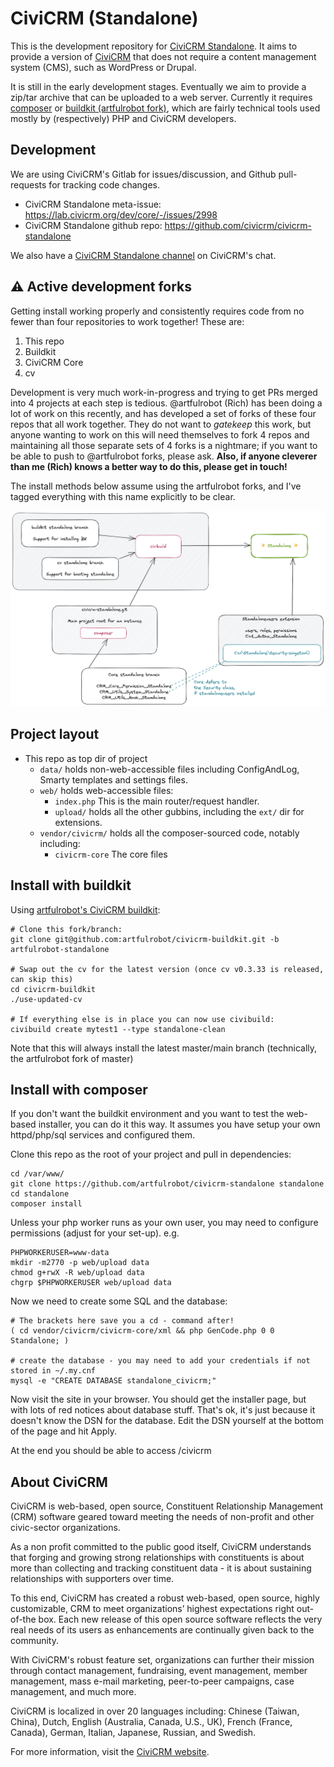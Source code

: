 # CiviCRM (Standalone)

This is the development repository for [CiviCRM Standalone](https://lab.civicrm.org/dev/core/-/wikis/standalone). It aims to provide a version of [CiviCRM](https://civicrm.org) that does not require a content management system (CMS), such as WordPress or Drupal.

It is still in the early development stages. Eventually we aim to provide a zip/tar archive that can be uploaded to a web server. Currently it requires [composer](https://getcomposer.org/) or [buildkit (artfulrobot fork)](https://github.com/artfulrobot/civicrm-buildkit/), which are fairly technical tools used mostly by (respectively) PHP and CiviCRM developers.

## Development

We are using CiviCRM's Gitlab for issues/discussion, and Github pull-requests for tracking code changes.

* CiviCRM Standalone meta-issue: https://lab.civicrm.org/dev/core/-/issues/2998
* CiviCRM Standalone github repo: https://github.com/civicrm/civicrm-standalone

We also have a [CiviCRM Standalone channel](https://chat.civicrm.org/civicrm/channels/standalone) on CiviCRM's chat.

## ⚠ Active development forks

Getting install working properly and consistently requires code from no fewer than four repositories to work together! These are:

1. This repo
2. Buildkit
3. CiviCRM Core
4. cv

Development is very much work-in-progress and trying to get PRs merged into 4 projects at each step is tedious. @artfulrobot (Rich) has been doing a lot of work on this recently, and has developed a set of forks of these four repos that all work together. They do not want to *gatekeep* this work, but anyone wanting to work on this will need themselves to fork 4 repos and maintaining all those separate sets of 4 forks is a nightmare; if you want to be able to push to @artfulrobot forks, please ask. **Also, if anyone cleverer than me (Rich) knows a better way to do this, please get in touch!**

The install methods below assume using the artfulrobot forks, and I've tagged everything with this name explicitly to be clear.

![Diagram showing how repositories relate](images/repos.excalidraw.png)

## Project layout

- This repo as top dir of project
   - `data/` holds non-web-accessible files including ConfigAndLog, Smarty 
     templates and settings files.
   - `web/` holds web-accessible files:
      - `index.php` This is the main router/request handler.
      - `upload/` holds all the other gubbins, including the `ext/` dir for 
         extensions.
   - `vendor/civicrm/` holds all the composer-sourced code, notably including:
      - `civicrm-core` The core files


## Install with buildkit

Using [artfulrobot's CiviCRM buildkit](https://github.com/artfulrobot/civicrm-buildkit/):

```
# Clone this fork/branch:
git clone git@github.com:artfulrobot/civicrm-buildkit.git -b artfulrobot-standalone

# Swap out the cv for the latest version (once cv v0.3.33 is released, can skip this)
cd civicrm-buildkit
./use-updated-cv 

# If everything else is in place you can now use civibuild:
civibuild create mytest1 --type standalone-clean
```

Note that this will always install the latest master/main branch (technically, the artfulrobot fork of master)

## Install with composer

If you don't want the buildkit environment and you want to test the web-based installer, you can do it this way. It assumes you have setup your own httpd/php/sql services and configured them.

Clone this repo as the root of your project and pull in dependencies:

```
cd /var/www/
git clone https://github.com/artfulrobot/civicrm-standalone standalone
cd standalone
composer install
```

Unless your php worker runs as your own user, you may need to configure permissions (adjust for your set-up). e.g.

```
PHPWORKERUSER=www-data
mkdir -m2770 -p web/upload data
chmod g+rwX -R web/upload data
chgrp $PHPWORKERUSER web/upload data
```

Now we need to create some SQL and the database:

```
# The brackets here save you a cd - command after!
( cd vendor/civicrm/civicrm-core/xml && php GenCode.php 0 0 Standalone; )

# create the database - you may need to add your credentials if not stored in ~/.my.cnf
mysql -e "CREATE DATABASE standalone_civicrm;"
```

Now visit the site in your browser. You should get the installer page, but with lots of red notices about database stuff. That's ok, it's just because it doesn't know the DSN for the database. Edit the DSN yourself at the bottom of the page and hit Apply.

At the end you should be able to access /civicrm

## About CiviCRM

CiviCRM is web-based, open source, Constituent Relationship Management (CRM) software geared toward meeting the needs of non-profit and other civic-sector organizations.

As a non profit committed to the public good itself, CiviCRM understands that forging and growing strong relationships with constituents is about more than collecting and tracking constituent data - it is about sustaining relationships with supporters over time.

To this end, CiviCRM has created a robust web-based, open source, highly customizable, CRM to meet organizations’ highest expectations right out-of-the box. Each new release of this open source software reflects the very real needs of its users as enhancements are continually given back to the community.

With CiviCRM's robust feature set, organizations can further their mission through contact management, fundraising, event management, member management, mass e-mail marketing, peer-to-peer campaigns, case management, and much more.

CiviCRM is localized in over 20 languages including: Chinese (Taiwan, China), Dutch, English (Australia, Canada, U.S., UK), French (France, Canada), German, Italian, Japanese, Russian, and Swedish.

For more information, visit the [CiviCRM website](https://civicrm.org).
